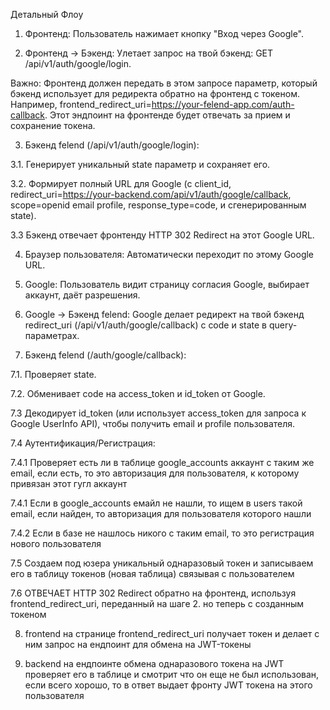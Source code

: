 Детальный Флоу
1. Фронтенд: Пользователь нажимает кнопку "Вход через Google".

2. Фронтенд -> Бэкенд: Улетает запрос на твой бэкенд: GET /api/v1/auth/google/login.

Важно: Фронтенд должен передать в этом запросе параметр, который бэкенд использует для редиректа обратно на фронтенд с токеном. Например, frontend_redirect_uri=https://your-felend-app.com/auth-callback. Этот эндпоинт на фронтенде будет отвечать за прием и сохранение токена.

3. Бэкенд felend (/api/v1/auth/google/login):

3.1. Генерирует уникальный state параметр и сохраняет его.

3.2. Формирует полный URL для Google (с client_id, redirect_uri=https://your-backend.com/api/v1/auth/google/callback, scope=openid email profile, response_type=code, и сгенерированным state).

3.3 Бэкенд отвечает фронтенду HTTP 302 Redirect на этот Google URL.

4. Браузер пользователя: Автоматически переходит по этому Google URL.

5. Google: Пользователь видит страницу согласия Google, выбирает аккаунт, даёт разрешения.

6. Google -> Бэкенд felend: Google делает редирект на твой бэкенд redirect_uri (/api/v1/auth/google/callback) с code и state в query-параметрах.

7. Бэкенд felend (/auth/google/callback):

7.1. Проверяет state.

7.2. Обменивает code на access_token и id_token от Google.

7.3 Декодирует id_token (или использует access_token для запроса к Google UserInfo API), чтобы получить email и profile пользователя.

7.4 Аутентификация/Регистрация: 

7.4.1 Проверяет есть ли в таблице google_accounts аккаунт с таким же email, если есть, то это авторизация для пользователя, к которому привязан этот гугл аккаунт

7.4.1 Если в google_accounts емайл не нашли, то ищем в users такой email, если найден, то авторизация для пользователя которого нашли

7.4.2 Если в базе не нашлось никого с таким email, то это регистрация нового пользователя

7.5 Создаем под юзера уникальный однаразовый токен и записываем его в таблицу токенов (новая таблица) связывая с пользователем

7.6 ОТВЕЧАЕТ HTTP 302 Redirect обратно на фронтенд, используя frontend_redirect_uri, переданный на шаге 2. но теперь с созданным токеном

8. frontend на странице frontend_redirect_uri получает токен и делает с ним запрос на ендпоинт для обмена на JWT-токены

9. backend на ендпоинте обмена однаразового токена на JWT проверяет его в таблице и смотрит что он еще не был использован, если всего хорошо, то в ответ выдает фронту JWT токена на этого пользователя
